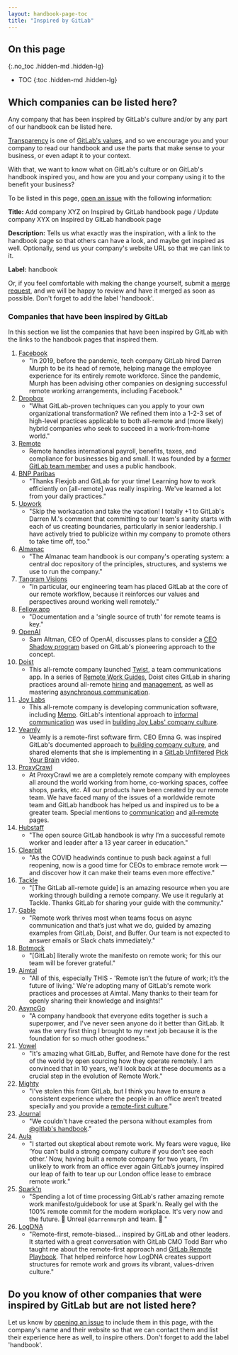 ```yaml
---
layout: handbook-page-toc
title: "Inspired by GitLab"
---
```


## On this page
{:.no_toc .hidden-md .hidden-lg}

- TOC
{:toc .hidden-md .hidden-lg}

## Which companies can be listed here?

Any company that has been inspired by GitLab's culture and/or by any part of our handbook can be listed here.

[Transparency](/handbook/values/#transparency) is one of [GitLab's values](/handbook/values/), and so we encourage you and your company to read our handbook and use the parts that make sense to your business, or even adapt it to your context.

With that, we want to know what on GitLab's culture or on GitLab's handbook inspired you, and how are you and your company using it to the benefit your business?

To be listed in this page, [open an issue](https://gitlab.com/gitlab-com/www-gitlab-com/issues) with the following information:

**Title:** Add company XYZ on Inspired by GitLab handbook page / Update company XYX on Inspired by GitLab handbook page

**Description:** Tells us what exactly was the inspiration, with a link to the handbook page so that others can have a look, and maybe get inspired as well. Optionally, send us your company's website URL so that we can link to it.

**Label:** handbook

Or, if you feel comfortable with making the change yourself, submit a [merge request](https://gitlab.com/gitlab-com/www-gitlab-com/merge_requests), and we will be happy to review and have it merged as soon as possible. Don't forget to add the label 'handbook'.

### Companies that have been inspired by GitLab

In this section we list the companies that have been inspired by GitLab with the links to the handbook pages that inspired them.

1. [Facebook](https://www.fastcompany.com/90573992/more-companies-are-hiring-a-director-of-remote-work)
   - "In 2019, before the pandemic, tech company GitLab hired Darren Murph to be its head of remote, helping manage the employee experience for its entirely remote workforce. Since the pandemic, Murph has been advising other companies on designing successful remote working arrangements, including Facebook."
1. [Dropbox](https://blog.dropbox.com/topics/work-culture/what-you-can--and-can-t--learn-from-gitlab-about-remote-work)
   - "What GitLab-proven techniques can you apply to your own organizational transformation? We refined them into a 1-2-3 set of high-level practices applicable to both all-remote and (more likely) hybrid companies who seek to succeed in a work-from-home world."
1. [Remote](https://www.notion.so/Handbook-a3439c6ccaac4d5f8c7515c357345c11)
   - Remote handles international payroll, benefits, taxes, and compliance for businesses big and small. It was founded by a [former GitLab team member](https://www.linkedin.com/in/jobvo/) and uses a public handbook.
1. [BNP Paribas](https://www.linkedin.com/feed/update/urn:li:activity:6787407510333722624?commentUrn=urn%3Ali%3Acomment%3A%28activity%3A6787407510333722624%2C6787420841140457472%29)
   - "Thanks Flexjob and GitLab for your time! Learning how to work efficiently on [all-remote] was really inspiring. We've learned a lot from your daily practices."
1. [Upwork](https://www.linkedin.com/posts/haydenlbrown_skip-the-workacation-and-take-the-vacation-activity-6787399956862001152-3-rN)
   - "Skip the workacation and take the vacation! I totally +1 to GitLab's Darren M.'s comment that committing to our team's sanity starts with each of us creating boundaries, particularly in senior leadership. I have actively tried to publicize within my company to promote others to take time off, too."
1. [Almanac](https://almanac.io/docs/almanac-handbook-5yyZ5TgtZJeCvH5B5WhHU5dwXezgEi6O)
   - "The Almanac team handbook is our company's operating system: a central doc repository of the principles, structures, and systems we use to run the company."
1. [Tangram Visions](https://medium.com/tangram-visions/making-remote-work-work-with-gitlab-ffab5b0b6697)
   - "In particular, our engineering team has placed GitLab at the core of our remote workflow, because it reinforces our values and perspectives around working well remotely."
1. [Fellow.app](https://fellow.app/lp/digitalbydefault/)
   - "Documentation and a 'single source of truth' for remote teams is key."
1. [OpenAI](https://www.youtube.com/watch?v=ExG8_bnIAMI)
   - Sam Altman, CEO of OpenAI, discusses plans to consider a [CEO Shadow program](https://about.gitlab.com/handbook/ceo/shadow/) based on GitLab's pioneering approach to the concept.
1. [Doist](https://doist.com/)
	 - This all-remote company launched [Twist](https://doist.com/blog/twist-mindful-team-communication/), a team communications app. In a series of [Remote Work Guides](https://twist.com/remote-work-guides), Doist cites GitLab in sharing practices around all-remote [hiring](https://twist.com/remote-work-guides/remote-company-setup) and [management](https://twist.com/remote-work-guides/remote-management), as well as mastering [asynchronous communication](https://twist.com/remote-work-guides/remote-team-communication). 
1. [Joy Labs](https://joylabs.com/)
	-  This all-remote company is developing communication software, including [Memo](https://memo.com/). GitLab's intentional approach to [informal communication](/company/culture/all-remote/informal-communication/) was used in [building Joy Labs' company culture](https://www.linkedin.com/posts/joylabs_informal-communication-activity-6599648936762445824-Jd-6/).
1. [Veamly](https://veamly.com/)
	- Veamly is a remote-first software firm. CEO Emna G. was inspired GitLab's documented approach to [building company culture](/company/culture/all-remote/building-culture/), and shared elements that she is implementing in a [GitLab Unfiltered](https://www.youtube.com/channel/UCMtZ0sc1HHNtGGWZFDRTh5A) [Pick Your Brain](/company/culture/all-remote/pick-your-brain/) video. 
1. [ProxyCrawl](https://proxycrawl.com/)
	- At ProxyCrawl we are a completely remote company with employees all around the world working from home, co-working spaces, coffee shops, parks, etc. All our products have been created by our remote team. We have faced many of the issues of a worldwide remote team and GitLab handbook has helped us and inspired us to be a greater team. Special mentions to [communication](/handbook/communication/) and [all-remote](https://about.gitlab.com/company/culture/all-remote/guide/) pages. 
1. [Hubstaff](https://twitter.com/TSell89/status/1329372153595117568)
   - "The open source GitLab handbook is why I’m a successful remote worker and leader after a 13 year career in education."
1. [Clearbit](https://clearbit.com/blog/gitlabs-strategies-remote-first/)
   - "As the COVID headwinds continue to push back against a full reopening, now is a good time for CEOs to embrace remote work — and discover how it can make their teams even more effective."
1. [Tackle](https://twitter.com/johnjahnke/status/1235183028785360897)
   - "[The GitLab all-remote guide] is an amazing resource when you are working through building a remote company. We use it regularly at Tackle. Thanks GitLab for sharing your guide with the community."
1. [Gable](https://twitter.com/liza_mash/status/1366906945031049216)
   - "Remote work thrives most when teams focus on async communication and that’s just what we do, guided by amazing examples from GitLab, Doist, and Buffer. Our team is not expected to answer emails or Slack chats immediately."
1. [Botmock](https://twitter.com/ElleForLanguage/status/1360356999897239553)
   - "[GitLab] literally wrote the manifesto on remote work; for this our team will be forever grateful."
1. [Aimtal](https://twitter.com/meshymind/status/1359527704467562501)
   - "All of this, especially THIS - 'Remote isn’t the future of work; it’s the future of living.' We're adopting many of GitLab's remote work practices and processes at Aimtal. Many thanks to their team for openly sharing their knowledge and insights!"
1. [AsyncGo](https://twitter.com/j4yav/status/1339812285473304597)
   - "A company handbook that everyone edits together is such a superpower, and I've never seen anyone do it better than GitLab. It was the very first thing I brought to my next job because it is the foundation for so much other goodness."
1. [Vowel](https://twitter.com/franciscoferri/status/1346054673686523905)
   - "It's amazing what GitLab, Buffer, and Remote have done for the rest of the world by open sourcing how they operate remotely. I am convinced that in 10 years, we'll look back at these documents as a crucial step in the evolution of Remote Work."
1. [Mighty](https://twitter.com/Suhail/status/1344662014937812994)
   - "I’ve stolen this from GitLab, but I think you have to ensure a consistent experience where the people in an office aren’t treated specially and you provide a [remote-first culture](/company/culture/all-remote/meetings/#avoid-hybrid-calls)."
1. [Journal](https://twitter.com/SamDeBrule/status/1372615291889451010)
   - "We couldn't have created the persona without examples from [@gitlab's handbook](/handbook/marketing/strategic-marketing/roles-personas/#parker-product-manager)." 
1. [Aula](https://runekvist.substack.com/p/the-remote-work-bible)
   - "I started out skeptical about remote work. My fears were vague, like ‘You can’t build a strong company culture if you don’t see each other.’ Now, having built a remote company for two years, I’m unlikely to work from an office ever again GitLab’s journey inspired our leap of faith to tear up our London office lease to embrace remote work."
1. [Spark'n](https://twitter.com/Snakecharmer/status/1381059849807556609)
   - "Spending a lot of time processing GitLab's rather amazing remote work manifesto/guidebook for use at Spark'n. Really gel with the 100% remote commit for the modern workplace. It's very now and the future. 💯 Unreal `@darrenmurph` and team. 🙌 "
1. [LogDNA](https://twitter.com/davesteer/status/1382411551718580228)
   - "Remote-first, remote-biased... inspired by GitLab and other leaders. It started with a great conversation with GitLab CMO Todd Barr who taught me about the remote-first approach and [GitLab Remote Playbook](http://allremote.info/). That helped reinforce how LogDNA creates support structures for remote work and grows its vibrant, values-driven culture."

## Do you know of other companies that were inspired by GitLab but are not listed here?

Let us know by [opening an issue](https://gitlab.com/gitlab-com/www-gitlab-com/issues) to include them in this page, with the company's name and their website so that we can contact them and list their experience here as well, to inspire others. Don't forget to add the label 'handbook'.

